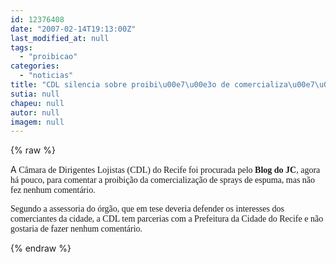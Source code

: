 ```yaml
---
id: 12376408
date: "2007-02-14T19:13:00Z"
last_modified_at: null
tags:
  - "proibicao"
categories:
  - "noticias"
title: "CDL silencia sobre proibi\u00e7\u00e3o de comercializa\u00e7\u00e3o"
sutia: null
chapeu: null
autor: null
imagem: null
---
```

{% raw %}
<p><P>A<FONT face=Verdana> Câmara de Dirigentes Lojistas (CDL) do Recife foi procurada pelo <STRONG>Blog do JC</STRONG>, agora há pouco, para comentar a proibição da comercialização de sprays de espuma, mas não fez nenhum comentário.</FONT></P></p>
<p><P><FONT face=Verdana>Segundo a assessoria do órgão, que em tese deveria defender os interesses dos comerciantes da cidade, a CDL tem parcerias com a Prefeitura da Cidade do Recife e não gostaria de fazer nenhum comentário.</P></FONT> </p>
{% endraw %}